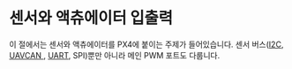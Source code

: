 # 센서와 액츄에이터 입출력

이 절에서는 센서와 액츄에이터를 PX4에 붙이는 주제가 들어있습니다. 센서 버스([I2C](../sensor_bus/i2c.md), [UAVCAN ](../uavcan/README.md), [UART](../uart/README.md), SPI)뿐만 아니라 메인 PWM 포트도 다룹니다.
